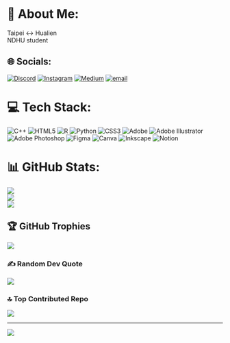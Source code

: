 # 💫 About Me:
Taipei <-> Hualien<br>NDHU student


## 🌐 Socials:
[![Discord](https://img.shields.io/badge/Discord-%237289DA.svg?logo=discord&logoColor=white)](https://discord.gg/kikiyang) [![Instagram](https://img.shields.io/badge/Instagram-%23E4405F.svg?logo=Instagram&logoColor=white)](https://instagram.com/kiki.yang0521) [![Medium](https://img.shields.io/badge/Medium-12100E?logo=medium&logoColor=white)](https://medium.com/@kikiyang) [![email](https://img.shields.io/badge/Email-D14836?logo=gmail&logoColor=white)](mailto:ychinhsuan@gmail.com) 

# 💻 Tech Stack:
![C++](https://img.shields.io/badge/c++-%2300599C.svg?style=for-the-badge&logo=c%2B%2B&logoColor=white) ![HTML5](https://img.shields.io/badge/html5-%23E34F26.svg?style=for-the-badge&logo=html5&logoColor=white) ![R](https://img.shields.io/badge/r-%23276DC3.svg?style=for-the-badge&logo=r&logoColor=white) ![Python](https://img.shields.io/badge/python-3670A0?style=for-the-badge&logo=python&logoColor=ffdd54) ![CSS3](https://img.shields.io/badge/css3-%231572B6.svg?style=for-the-badge&logo=css3&logoColor=white) ![Adobe](https://img.shields.io/badge/adobe-%23FF0000.svg?style=for-the-badge&logo=adobe&logoColor=white) ![Adobe Illustrator](https://img.shields.io/badge/adobe%20illustrator-%23FF9A00.svg?style=for-the-badge&logo=adobe%20illustrator&logoColor=white) ![Adobe Photoshop](https://img.shields.io/badge/adobe%20photoshop-%2331A8FF.svg?style=for-the-badge&logo=adobe%20photoshop&logoColor=white) ![Figma](https://img.shields.io/badge/figma-%23F24E1E.svg?style=for-the-badge&logo=figma&logoColor=white) ![Canva](https://img.shields.io/badge/Canva-%2300C4CC.svg?style=for-the-badge&logo=Canva&logoColor=white) ![Inkscape](https://img.shields.io/badge/Inkscape-e0e0e0?style=for-the-badge&logo=inkscape&logoColor=080A13) ![Notion](https://img.shields.io/badge/Notion-%23000000.svg?style=for-the-badge&logo=notion&logoColor=white)
# 📊 GitHub Stats:
![](https://github-readme-stats.vercel.app/api?username=ychin-hsuan&theme=apprentice&hide_border=false&include_all_commits=true&count_private=true)<br/>
![](https://nirzak-streak-stats.vercel.app/?user=ychin-hsuan&theme=apprentice&hide_border=false)<br/>
![](https://github-readme-stats.vercel.app/api/top-langs/?username=ychin-hsuan&theme=apprentice&hide_border=false&include_all_commits=true&count_private=true&layout=compact)

## 🏆 GitHub Trophies
![](https://github-profile-trophy.vercel.app/?username=ychin-hsuan&theme=apprentice&no-frame=true&no-bg=false&margin-w=4)

### ✍️ Random Dev Quote
![](https://quotes-github-readme.vercel.app/api?type=horizontal&theme=tokyonight)

### 🔝 Top Contributed Repo
![](https://github-contributor-stats.vercel.app/api?username=ychin-hsuan&limit=5&theme=apprentice&combine_all_yearly_contributions=true)

---
[![](https://visitcount.itsvg.in/api?id=ychin-hsuan&icon=0&color=0)](https://visitcount.itsvg.in)

<!-- Proudly created with GPRM ( https://gprm.itsvg.in ) -->
